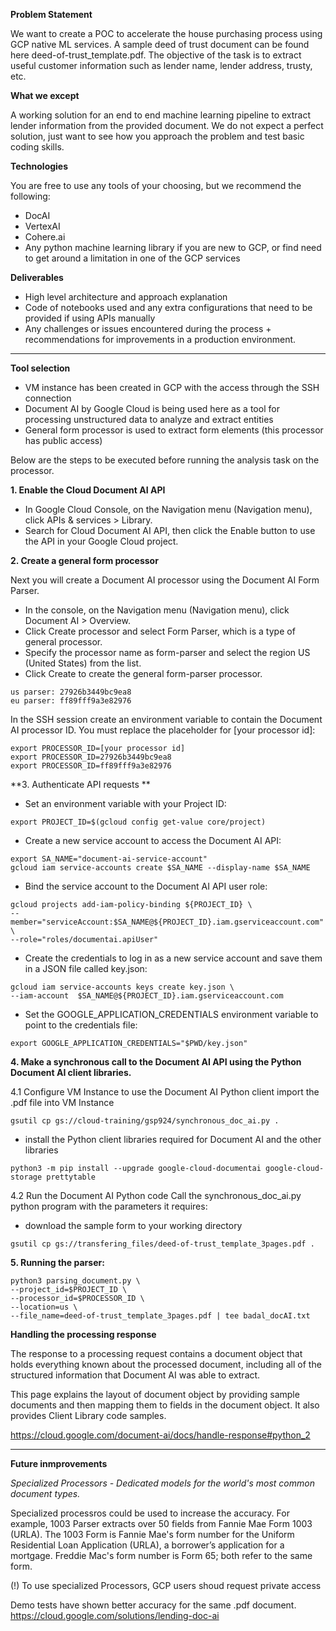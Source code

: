 **Problem Statement**

We want to create a POC to accelerate the house purchasing process using GCP native ML services. A sample deed of trust document can be found here deed-of-trust_template.pdf. The objective of the task is to extract useful customer information such as lender name, lender address, trusty, etc.

**What we except**

A working solution for an end to end machine learning pipeline to extract lender information from the provided document. We do not expect a perfect solution, just want to see how you approach the problem and test basic coding skills.

**Technologies**

You are free to use any tools of your choosing, but we recommend the following:
- DocAI
- VertexAI
- Cohere.ai
- Any python machine learning library if you are new to GCP, or find need to get around a limitation in one of the GCP services

**Deliverables**

- High level architecture and approach explanation
- Code of notebooks used and any extra configurations that need to be provided if using APIs manually
- Any challenges or issues encountered during the process + recommendations for improvements in a production environment.
_____________________________________________

**Tool selection**

- VM instance has been created in GCP with the access through the SSH connection
- Document AI by Google Cloud is being used here as a tool for processing unstructured data to analyze and extract entities
- General form processor is used to extract form elements (this processor has public access)


Below are the steps to be executed before running the analysis task on the processor.


**1. Enable the Cloud Document AI API**

- In Google Cloud Console, on the Navigation menu (Navigation menu), click APIs & services > Library.
- Search for Cloud Document AI API, then click the Enable button to use the API in your Google Cloud project.

**2. Create a general form processor**

Next you will create a Document AI processor using the Document AI Form Parser.
- In the console, on the Navigation menu (Navigation menu), click Document AI > Overview.
- Click Create processor and select Form Parser, which is a type of general processor.
- Specify the processor name as form-parser and select the region US (United States) from the list.
- Click Create to create the general form-parser processor.
```
us parser: 27926b3449bc9ea8
eu parser: ff89fff9a3e82976
```
In the SSH session create an environment variable to contain the Document AI processor ID. 
You must replace the placeholder for [your processor id]:

```
export PROCESSOR_ID=[your processor id]
export PROCESSOR_ID=27926b3449bc9ea8
export PROCESSOR_ID=ff89fff9a3e82976
```

**3. Authenticate API requests **
- Set an environment variable with your Project ID:
```
export PROJECT_ID=$(gcloud config get-value core/project)
```

- Create a new service account to access the Document AI API:
```
export SA_NAME="document-ai-service-account"
gcloud iam service-accounts create $SA_NAME --display-name $SA_NAME
```

- Bind the service account to the Document AI API user role:
```
gcloud projects add-iam-policy-binding ${PROJECT_ID} \
--member="serviceAccount:$SA_NAME@${PROJECT_ID}.iam.gserviceaccount.com" \
--role="roles/documentai.apiUser"
```

- Create the credentials to log in as a new service account and save them in a JSON file called key.json:
```
gcloud iam service-accounts keys create key.json \
--iam-account  $SA_NAME@${PROJECT_ID}.iam.gserviceaccount.com
```

- Set the GOOGLE_APPLICATION_CREDENTIALS environment variable to point to the credentials file:
```
export GOOGLE_APPLICATION_CREDENTIALS="$PWD/key.json"
```

**4. Make a synchronous call to the Document AI API using the Python Document AI client libraries.**

4.1 Configure VM Instance to use the Document AI Python client
import the .pdf file into VM Instance
```
gsutil cp gs://cloud-training/gsp924/synchronous_doc_ai.py .
```

- install the Python client libraries required for Document AI and the other libraries
```
python3 -m pip install --upgrade google-cloud-documentai google-cloud-storage prettytable
```

4.2 Run the Document AI Python code
Call the synchronous_doc_ai.py python program with the parameters it requires:

- download the sample form to your working directory
```
gsutil cp gs://transfering_files/deed-of-trust_template_3pages.pdf .
```

**5. Running the parser:**
```
python3 parsing_document.py \
--project_id=$PROJECT_ID \
--processor_id=$PROCESSOR_ID \
--location=us \
--file_name=deed-of-trust_template_3pages.pdf | tee badal_docAI.txt
```


**Handling the processing response**

The response to a processing request contains a document object that holds everything known about the processed document, including all of the structured information that Document AI was able to extract.

This page explains the layout of document object by providing sample documents and then mapping them to fields in the document object. It also provides Client Library code samples.

https://cloud.google.com/document-ai/docs/handle-response#python_2

_______________________

**Future inmprovements**

_Specialized Processors - Dedicated models for the world's most common document types._

Specialized processros could be used to increase the accuracy. For example, 1003 Parser extracts over 50 fields from Fannie Mae Form 1003 (URLA). The 1003 Form is Fannie Mae's form number for the Uniform Residential Loan Application (URLA), a borrower’s application for a mortgage. Freddie Mac's form number is Form 65; both refer to the same form. 

(!) To use specialized Processors, GCP users shoud request private access

Demo tests have shown better accuracy for the same .pdf document. 
https://cloud.google.com/solutions/lending-doc-ai
